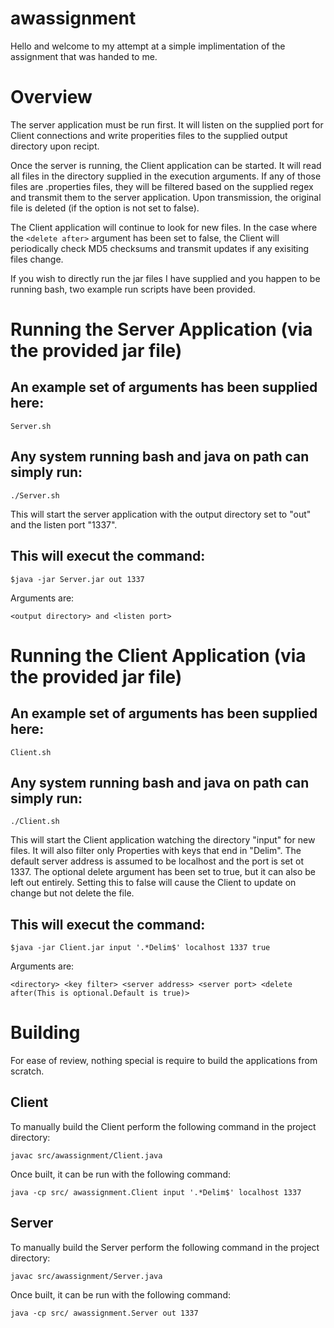 # awassignment

Hello and welcome to my attempt at a simple implimentation of the assignment that was handed to me.

# Overview
The server application must be run first. It will listen on the supplied port for Client connections and write 
properities files to the supplied output directory upon recipt.

Once the server is running, the Client application can be started. It will read all files in the directory supplied
in the execution arguments. If any of those files are .properties files, they will be filtered based on the 
supplied regex and transmit them to the server application. Upon transmission, the original file is deleted (if 
the <delete after> option is not set to false). 

The Client application will continue to look for new files. In the case where the `<delete after>` argument has been set to false, 
the Client will periodically check MD5 checksums and transmit updates if any exisiting files change.

If you wish to directly run the jar files I have supplied and you happen to be running bash, two example run scripts have been provided.

# Running the Server Application (via the provided jar file)
## An example set of arguments has been supplied here:
`Server.sh`

## Any system running bash and java on path can simply run:
`./Server.sh`

This will start the server application with the output directory set to "out" and the listen port "1337".

## This will execut the command:
`$java -jar Server.jar out 1337`

Arguments are: 

`<output directory> and <listen port>`


# Running the Client Application (via the provided jar file) 
## An example set of arguments has been supplied here:

`Client.sh`

## Any system running bash and java on path can simply run:

`./Client.sh`

This will start the Client application watching the directory "input" for new files. It will also filter only 
Properties with keys that end in "Delim". The default server address is assumed to be localhost and the port 
is set ot 1337. The optional delete argument has been set to true, but it can also be left out entirely. 
Setting this to false will cause the Client to update on change but not delete the file.

## This will execut the command:

`$java -jar Client.jar input '.*Delim$' localhost 1337 true`

Arguments are: 

`<directory> <key filter> <server address> <server port> <delete after(This is optional.Default is true)>`


# Building 
For ease of review, nothing special is require to build the applications from scratch.

## Client
To manually build the Client perform the following command in the project directory:

`javac src/awassignment/Client.java`

Once built, it can be run with the following command:

`java -cp src/ awassignment.Client input '.*Delim$' localhost 1337`


## Server
To manually build the Server perform the following command in the project directory:

`javac src/awassignment/Server.java`

Once built, it can be run with the following command:

`java -cp src/ awassignment.Server out 1337`

